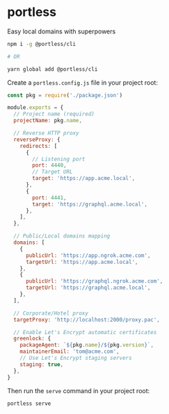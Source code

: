 # portless
Easy local domains with superpowers

```bash
npm i -g @portless/cli

# OR

yarn global add @portless/cli
```

Create a `portless.config.js` file in your project root:

```js
const pkg = require('./package.json')

module.exports = {
  // Project name (required)
  projectName: pkg.name,

  // Reverse HTTP proxy
  reverseProxy: {
    redirects: [
      {
        // Listening port
        port: 4440,
        // Target URL
        target: 'https://app.acme.local',
      },
      {
        port: 4441,
        target: 'https://graphql.acme.local',
      },
    ],
  },

  // Public/Local domains mapping
  domains: [
    {
      publicUrl: 'https://app.ngrok.acme.com',
      targetUrl: 'https://app.acme.local',
    },
    {
      publicUrl: 'https://graphql.ngrok.acme.com',
      targetUrl: 'https://graphql.acme.local',
    },
  ],

  // Corporate/Hotel proxy
  targetProxy: 'http://localhost:2000/proxy.pac',

  // Enable Let's Encrypt automatic certificates
  greenlock: {
    packageAgent: `${pkg.name}/${pkg.version}`,
    maintainerEmail: 'tom@acme.com',
    // Use Let's Encrypt staging servers
    staging: true,
  },
}
```

Then run the `serve` command in your project root:

```bash
portless serve
```
